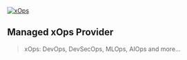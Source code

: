 [![xOps](https://assets.xops.sh/xops/logo/xops-logo-trans-2-crop.png)](https://xops.sh)

## Managed xOps Provider
> xOps: DevOps, DevSecOps, MLOps, AIOps and more...

